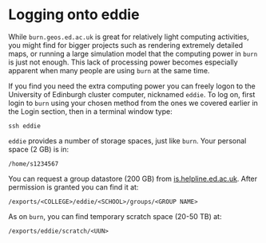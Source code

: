 # Logging onto eddie

While `burn.geos.ed.ac.uk` is great for relatively light computing activities, you might find for bigger projects such as rendering extremely detailed maps, or running a large simulation model that the computing power in `burn` is just not enough. This lack of processing power becomes especially apparent when many people are using `burn` at the same time.

If you find you need the extra computing power you can freely logon to the University of Edinburgh cluster computer, nicknamed `eddie`. To log on, first login to `burn` using your chosen method from the ones we covered earlier in the Login section, then in a terminal window type:

```text
ssh eddie
```

`eddie` provides a number of storage spaces, just like `burn`. Your personal space \(2 GB\) is in:

```text
/home/s1234567
```

You can request a group datastore \(200 GB\) from [is.helpline.ed.ac.uk](mailto:is.helpline.ed.ac.uk). After permission is granted you can find it at:

```text
/exports/<COLLEGE>/eddie/<SCHOOL>/groups/<GROUP NAME>
```

As on `burn`, you can find temporary scratch space \(20-50 TB\) at:

```text
/exports/eddie/scratch/<UUN>
```

